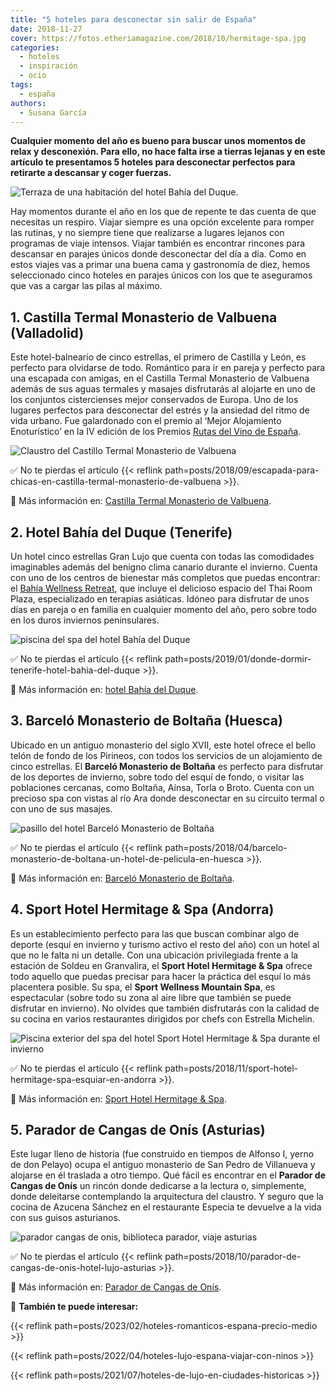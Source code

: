 ```yaml
---
title: "5 hoteles para desconectar sin salir de España"
date: 2018-11-27
cover: https://fotos.etheriamagazine.com/2018/10/hermitage-spa.jpg
categories: 
  - hoteles
  - inspiración
  - ocio
tags: 
  - españa
authors: 
  - Susana García
---
```


**Cualquier momento del año es bueno para buscar unos momentos de relax y desconexión. 
Para ello, no hace falta irse a tierras lejanas y en este artículo te presentamos 5 
hoteles para desconectar perfectos para retirarte a descansar y coger fuerzas.** 

![Terraza de una habitación del hotel Bahía del Duque.](https://fotos.etheriamagazine.com/2019/01/hotel-bahia-del-duque-habitacion.jpg "Terraza de una habitación del hotel © Bahía del Duque.")

Hay momentos durante el año en los que de repente te das cuenta de que necesitas un 
respiro. Viajar siempre es una opción excelente para romper las rutinas, y no siempre 
tiene que realizarse a lugares lejanos con programas de viaje intensos. Viajar también 
es encontrar rincones para descansar en parajes únicos donde desconectar del día a día. 
Como en estos viajes vas a primar una buena cama y gastronomía de diez, hemos 
seleccionado cinco hoteles en parajes únicos con los que te aseguramos que vas a cargar 
las pilas al máximo. 

## 1\. Castilla Termal Monasterio de Valbuena (Valladolid)

Este hotel-balneario de cinco estrellas, el primero de Castilla y León, es perfecto para 
olvidarse de todo. Romántico para ir en pareja y perfecto para una escapada con amigas, 
en el Castilla Termal Monasterio de Valbuena además de sus aguas termales y masajes 
disfrutarás al alojarte en uno de los conjuntos cistercienses mejor conservados de 
Europa. Uno de los lugares perfectos para desconectar del estrés y la ansiedad del ritmo 
de vida urbano. Fue galardonado con el premio al ‘Mejor Alojamiento Enoturístico’ en la 
IV edición de los Premios [Rutas del Vino de 
España](https://www.wineroutesofspain.com/). 

![Claustro del Castillo Termal Monasterio de Valbuena](https://fotos.etheriamagazine.com/2018/09/monasterio-valbuena-claustro-1.jpg "Claustro del © Castillo Termal Monasterio de Valbuena.")

✅ No te pierdas el artículo {{< reflink 
path=posts/2018/09/escapada-para-chicas-en-castilla-termal-monasterio-de-valbuena >}}. 

📍 Más información en: [Castilla Termal Monasterio de 
Valbuena](https://www.castillatermal.com/hoteles/monasterio-de-valbuena/). 

## 2\. Hotel Bahía del Duque (Tenerife)

Un hotel cinco estrellas Gran Lujo que cuenta con todas las comodidades imaginables 
además del benigno clima canario durante el invierno. Cuenta con uno de los centros de 
bienestar más completos que puedas encontrar: el [Bahía Wellness 
Retreat](http://etheriamagazine.com/2018/06/12/bahia-wellness-retreat-del-hotel-bahia-del-duque/), 
que incluye el delicioso espacio del Thai Room Plaza, especializado en terapias 
asiáticas. Idóneo para disfrutar de unos días en pareja o en familia en cualquier 
momento del año, pero sobre todo en los duros inviernos peninsulares. 

![piscina del spa del hotel Bahía del Duque](https://fotos.etheriamagazine.com/2018/06/Spa-Thalassotherapy-Bahiadelduque.jpg "Bahía Wellness Retreat del hotel © Bahía del Duque.")

✅ No te pierdas el artículo {{< reflink 
path=posts/2019/01/donde-dormir-tenerife-hotel-bahia-del-duque >}}. 

📍 Más información en: [hotel Bahía del 
Duque](https://thetaishotels.com/bahia-del-duque/es/). 

## 3\. Barceló Monasterio de Boltaña (Huesca)

Ubicado en un antiguo monasterio del siglo XVII, este hotel ofrece el bello telón de 
fondo de los Pirineos, con todos los servicios de un alojamiento de cinco estrellas. El 
**Barceló Monasterio de Boltaña** es perfecto para disfrutar de los deportes de 
invierno, sobre todo del esquí de fondo, o visitar las poblaciones cercanas, como 
Boltaña, Aínsa, Torla o Broto. Cuenta con un precioso spa con vistas al río Ara donde 
desconectar en su circuito termal o con uno de sus masajes. 

![pasillo del hotel Barceló Monasterio de Boltaña](https://fotos.etheriamagazine.com/2018/11/Barcelo-Boltana.jpg "Rincón del hotel © Barceló Monasterio de Boltaña.")

✅ No te pierdas el artículo {{< reflink 
path=posts/2018/04/barcelo-monasterio-de-boltana-un-hotel-de-pelicula-en-huesca >}}. 

📍 Más información en: [Barceló Monasterio de 
Boltaña](https://www.barcelo.com/es/barcelo-hotels/hoteles/espana/huesca/barcelo-monasterio-de-boltana/). 

## 4\. Sport Hotel Hermitage & Spa (Andorra)

Es un establecimiento perfecto para las que buscan combinar algo de deporte (esquí en 
invierno y turismo activo el resto del año) con un hotel al que no le falta ni un 
detalle. Con una ubicación privilegiada frente a la estación de Soldeu en Granvalira, el 
**Sport Hotel Hermitage & Spa** ofrece todo aquello que puedas precisar para hacer la 
práctica del esquí lo más placentera posible. Su spa, el **Sport Wellness Mountain 
Spa**, es espectacular (sobre todo su zona al aire libre que también se puede disfrutar 
en invierno). No olvides que también disfrutarás con la calidad de su cocina en varios 
restaurantes dirigidos por chefs con Estrella Michelin. 

![Piscina exterior del spa del hotel Sport Hotel Hermitage & Spa durante el invierno](https://fotos.etheriamagazine.com/2018/10/hermitage-spa-invierno.jpg "Piscina exterior del spa del © Sport Hotel Hermitage & Spa durante el invierno.")

✅ No te pierdas el artículo {{< reflink 
path=posts/2018/11/sport-hotel-hermitage-spa-esquiar-en-andorra >}}. 

📍 Más información en: [Sport Hotel Hermitage & 
Spa](https://www.hotelhermitage.sporthotels.ad). 

## 5\. Parador de Cangas de Onís (Asturias)

Este lugar lleno de historia (fue construido en tiempos de Alfonso I, yerno de don 
Pelayo) ocupa el antiguo monasterio de San Pedro de Villanueva y alojarse en él traslada 
a otro tiempo. Qué fácil es encontrar en el **Parador de Cangas de Onís** un rincón 
donde dedicarse a la lectura o, simplemente, donde deleitarse contemplando la 
arquitectura del claustro. Y seguro que la cocina de Azucena Sánchez en el restaurante 
Especia te devuelve a la vida con sus guisos asturianos. 

![parador cangas de onis, biblioteca parador, viaje asturias](https://fotos.etheriamagazine.com/2018/10/Parador-de-Cangas-de-Onis-primera-planta.jpg "Parador de Cangas de Onís (Asturias).")

✅ No te pierdas el artículo {{< reflink 
path=posts/2018/10/parador-de-cangas-de-onis-hotel-lujo-asturias >}}. 

📍 Más información en: [Parador de Cangas de 
Onís](https://www.parador.es/es/paradores/parador-de-cangas-de-onis?utm_source=GoogleMyBusiness&utm_medium=linkgoogle&utm_campaign=paradordecangasdeonis&utm_term=organico&utm_content=ficha). 

📌 **También te puede interesar:** 

{{< reflink path=posts/2023/02/hoteles-romanticos-espana-precio-medio >}} 

{{< reflink path=posts/2022/04/hoteles-lujo-espana-viajar-con-ninos >}} 

{{< reflink path=posts/2021/07/hoteles-de-lujo-en-ciudades-historicas >}}
